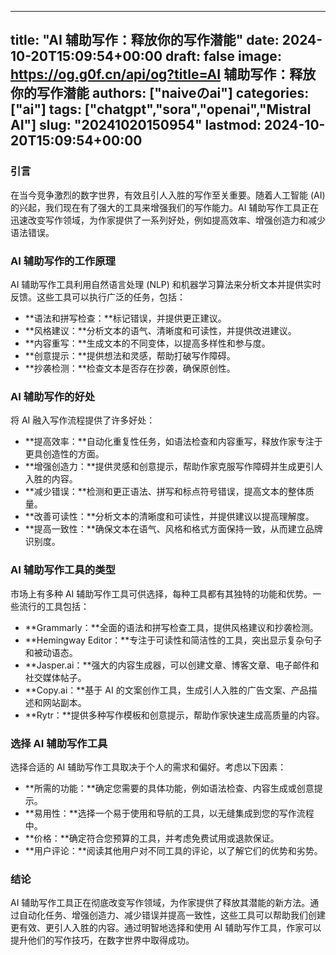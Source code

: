 
---
title: "AI 辅助写作：释放你的写作潜能"
date: 2024-10-20T15:09:54+00:00
draft: false
image: https://og.g0f.cn/api/og?title=AI 辅助写作：释放你的写作潜能
authors: ["naiveのai"]
categories: ["ai"]
tags: ["chatgpt","sora","openai","Mistral AI"]
slug: "20241020150954"
lastmod: 2024-10-20T15:09:54+00:00
---
### 引言

在当今竞争激烈的数字世界，有效且引人入胜的写作至关重要。随着人工智能 (AI) 的兴起，我们现在有了强大的工具来增强我们的写作能力。AI 辅助写作工具正在迅速改变写作领域，为作家提供了一系列好处，例如提高效率、增强创造力和减少语法错误。

### AI 辅助写作的工作原理

AI 辅助写作工具利用自然语言处理 (NLP) 和机器学习算法来分析文本并提供实时反馈。这些工具可以执行广泛的任务，包括：

* **语法和拼写检查：**标记错误，并提供更正建议。
* **风格建议：**分析文本的语气、清晰度和可读性，并提供改进建议。
* **内容重写：**生成文本的不同变体，以提高多样性和参与度。
* **创意提示：**提供想法和灵感，帮助打破写作障碍。
* **抄袭检测：**检查文本是否存在抄袭，确保原创性。

### AI 辅助写作的好处

将 AI 融入写作流程提供了许多好处：

* **提高效率：**自动化重复性任务，如语法检查和内容重写，释放作家专注于更具创造性的方面。
* **增强创造力：**提供灵感和创意提示，帮助作家克服写作障碍并生成更引人入胜的内容。
* **减少错误：**检测和更正语法、拼写和标点符号错误，提高文本的整体质量。
* **改善可读性：**分析文本的清晰度和可读性，并提供建议以提高理解度。
* **提高一致性：**确保文本在语气、风格和格式方面保持一致，从而建立品牌识别度。

### AI 辅助写作工具的类型

市场上有多种 AI 辅助写作工具可供选择，每种工具都有其独特的功能和优势。一些流行的工具包括：

* **Grammarly：**全面的语法和拼写检查工具，提供风格建议和抄袭检测。
* **Hemingway Editor：**专注于可读性和简洁性的工具，突出显示复杂句子和被动语态。
* **Jasper.ai：**强大的内容生成器，可以创建文章、博客文章、电子邮件和社交媒体帖子。
* **Copy.ai：**基于 AI 的文案创作工具，生成引人入胜的广告文案、产品描述和网站副本。
* **Rytr：**提供多种写作模板和创意提示，帮助作家快速生成高质量的内容。

### 选择 AI 辅助写作工具

选择合适的 AI 辅助写作工具取决于个人的需求和偏好。考虑以下因素：

* **所需的功能：**确定您需要的具体功能，例如语法检查、内容生成或创意提示。
* **易用性：**选择一个易于使用和导航的工具，以无缝集成到您的写作流程中。
* **价格：**确定符合您预算的工具，并考虑免费试用或退款保证。
* **用户评论：**阅读其他用户对不同工具的评论，以了解它们的优势和劣势。

### 结论

AI 辅助写作工具正在彻底改变写作领域，为作家提供了释放其潜能的新方法。通过自动化任务、增强创造力、减少错误并提高一致性，这些工具可以帮助我们创建更有效、更引人入胜的内容。通过明智地选择和使用 AI 辅助写作工具，作家可以提升他们的写作技巧，在数字世界中取得成功。